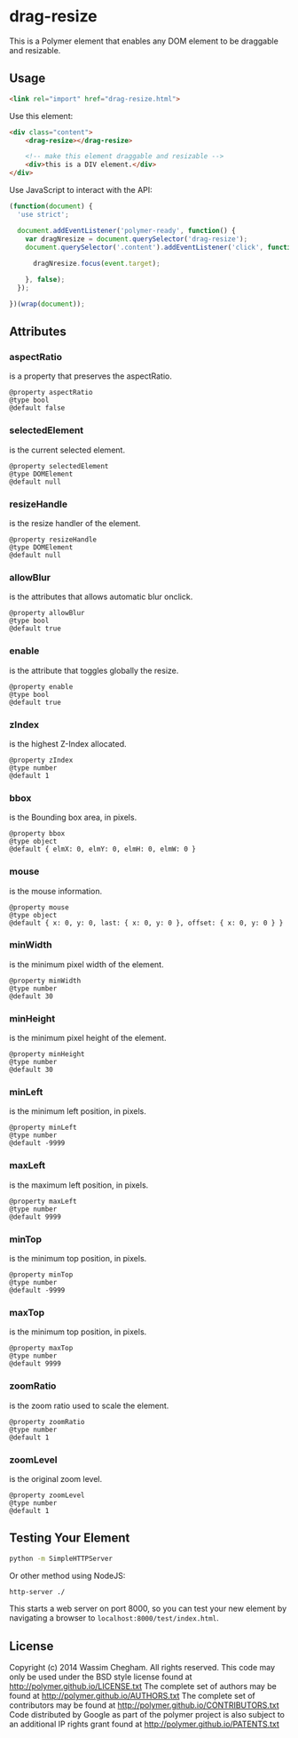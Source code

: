 drag-resize
============

This is a Polymer element that enables any DOM element to be draggable and resizable.

## Usage

```html
<link rel="import" href="drag-resize.html">
```

Use this element:

```html
<div class="content">
	<drag-resize></drag-resize>

	<!-- make this element draggable and resizable -->
	<div>this is a DIV element.</div>
</div>
```

Use JavaScript to interact with the API:
```js
(function(document) {
  'use strict';

  document.addEventListener('polymer-ready', function() {
    var dragNresize = document.querySelector('drag-resize');
    document.querySelector('.content').addEventListener('click', function(event){
      
      dragNresize.focus(event.target);

    }, false);
  });

})(wrap(document));
``` 

## Attributes

### aspectRatio 
is a property that preserves the aspectRatio.

```
@property aspectRatio
@type bool
@default false
```

### selectedElement 
is the current selected element.

```
@property selectedElement
@type DOMElement
@default null
```

### resizeHandle 
is the resize handler of the element.

```
@property resizeHandle
@type DOMElement
@default null
```

### allowBlur
is the attributes that allows automatic blur onclick.

```
@property allowBlur
@type bool
@default true
```

### enable 
is the attribute that toggles globally the resize.

```
@property enable
@type bool
@default true	    	
```

### zIndex 
is the highest Z-Index allocated.

```
@property zIndex
@type number
@default 1
```

### bbox 
is the Bounding box area, in pixels.

```
@property bbox
@type object
@default { elmX: 0, elmY: 0, elmH: 0, elmW: 0 }
```

### mouse 
is the mouse information.

```
@property mouse
@type object
@default { x: 0, y: 0, last: { x: 0, y: 0 }, offset: { x: 0, y: 0 } }
```

### minWidth 
is the minimum pixel width of the element.

```
@property minWidth
@type number
@default 30
```

### minHeight 
is the minimum pixel height of the element.

```
@property minHeight
@type number
@default 30
```

### minLeft 
is the minimum left position, in pixels.

```
@property minLeft
@type number
@default -9999
```

### maxLeft 
is the maximum left position, in pixels.

```
@property maxLeft
@type number
@default 9999
```

### minTop 
is the minimum top position, in pixels.

```
@property minTop
@type number
@default -9999    
```

### maxTop 
is the minimum top position, in pixels.

```
@property maxTop
@type number
@default 9999
```

### zoomRatio 
is the zoom ratio used to scale the element.

```
@property zoomRatio
@type number
@default 1
```

### zoomLevel 
is the original zoom level.

```
@property zoomLevel
@type number
@default 1
```

## Testing Your Element


```sh
python -m SimpleHTTPServer
```

Or other method using NodeJS:

```sh
http-server ./
```

This starts a web server on port 8000, so you can test your new element by navigating a browser to `localhost:8000/test/index.html`.


## License

Copyright (c) 2014 Wassim Chegham. All rights reserved.
This code may only be used under the BSD style license found at http://polymer.github.io/LICENSE.txt
The complete set of authors may be found at http://polymer.github.io/AUTHORS.txt
The complete set of contributors may be found at http://polymer.github.io/CONTRIBUTORS.txt
Code distributed by Google as part of the polymer project is also
subject to an additional IP rights grant found at http://polymer.github.io/PATENTS.txt
